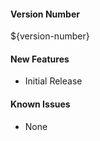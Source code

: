 #### Version Number
${version-number}

#### New Features
- Initial Release

#### Known Issues
- None   
